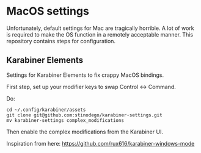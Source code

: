 # MacOS settings

Unfortunately, default settings for Mac are tragically horrible. A lot of work is required to make the OS function in a remotely acceptable manner. This repository contains steps for configuration.

## Karabiner Elements

Settings for Karabiner Elements to fix crappy MacOS bindings.

First step, set up your modifier keys to swap Control <-> Command.

Do:

```
cd ~/.config/karabiner/assets
git clone git@github.com:stinodego/karabiner-settings.git
mv karabiner-settings complex_modifications
```

Then enable the complex modifications from the Karabiner UI.

Inspiration from here:
https://github.com/rux616/karabiner-windows-mode
